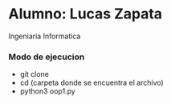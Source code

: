 # Alumno: Lucas Zapata
Ingeniaria Informatica

### Modo de ejecucion
- git clone
- cd (carpeta donde se encuentra el archivo)
- python3 oop1.py

